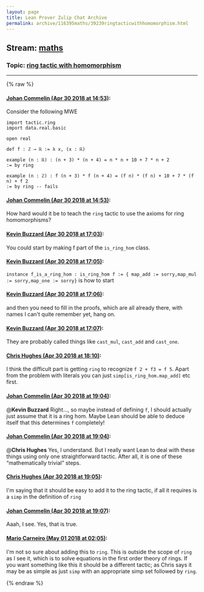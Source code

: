 ```yaml
---
layout: page
title: Lean Prover Zulip Chat Archive 
permalink: archive/116395maths/39239ringtacticwithhomomorphism.html
---
```


## Stream: [maths](index.html)
### Topic: [ring tactic with homomorphism](39239ringtacticwithhomomorphism.html)

---


{% raw %}
#### [ Johan Commelin (Apr 30 2018 at 14:53)](https://leanprover.zulipchat.com/#narrow/stream/116395-maths/topic/ring%20tactic%20with%20homomorphism/near/125892370):
Consider the following MWE
```lean
import tactic.ring
import data.real.basic

open real

def f : ℤ → ℝ := λ x, (x : ℝ)

example (n : ℝ) : (n + 3) * (n + 4) = n * n + 10 + 7 * n + 2
:= by ring

example (n : ℤ) : f (n + 3) * f (n + 4) = (f n) * (f n) + 10 + 7 * (f n) + f 2
:= by ring -- fails
```

#### [ Johan Commelin (Apr 30 2018 at 14:53)](https://leanprover.zulipchat.com/#narrow/stream/116395-maths/topic/ring%20tactic%20with%20homomorphism/near/125892380):
How hard would it be to teach the `ring` tactic to use the axioms for ring homomorphisms?

#### [ Kevin Buzzard (Apr 30 2018 at 17:03)](https://leanprover.zulipchat.com/#narrow/stream/116395-maths/topic/ring%20tactic%20with%20homomorphism/near/125897415):
You could start by making f part of the `is_ring_hom` class.

#### [ Kevin Buzzard (Apr 30 2018 at 17:05)](https://leanprover.zulipchat.com/#narrow/stream/116395-maths/topic/ring%20tactic%20with%20homomorphism/near/125897515):
`instance f_is_a_ring_hom : is_ring_hom f := { map_add := sorry,map_mul := sorry,map_one := sorry}` is how to start

#### [ Kevin Buzzard (Apr 30 2018 at 17:06)](https://leanprover.zulipchat.com/#narrow/stream/116395-maths/topic/ring%20tactic%20with%20homomorphism/near/125897567):
and then you need to fill in the proofs, which are all already there, with names I can't quite remember yet, hang on.

#### [ Kevin Buzzard (Apr 30 2018 at 17:07)](https://leanprover.zulipchat.com/#narrow/stream/116395-maths/topic/ring%20tactic%20with%20homomorphism/near/125897592):
They are probably called things like `cast_mul`, `cast_add` and `cast_one`.

#### [ Chris Hughes (Apr 30 2018 at 18:10)](https://leanprover.zulipchat.com/#narrow/stream/116395-maths/topic/ring%20tactic%20with%20homomorphism/near/125900450):
I think the difficult part is getting `ring` to recognize `f 2 + f3 = f 5`. Apart from the problem with literals you can just `simp[is_ring_hom.map_add]` etc first.

#### [ Johan Commelin (Apr 30 2018 at 19:04)](https://leanprover.zulipchat.com/#narrow/stream/116395-maths/topic/ring%20tactic%20with%20homomorphism/near/125902537):
@**Kevin Buzzard** Right..., so maybe instead of defining `f`, I should actually just assume that it is a ring hom. Maybe Lean should be able to deduce itself that this determines `f` completely!

#### [ Johan Commelin (Apr 30 2018 at 19:04)](https://leanprover.zulipchat.com/#narrow/stream/116395-maths/topic/ring%20tactic%20with%20homomorphism/near/125902564):
@**Chris Hughes** Yes, I understand. But I really want Lean to deal with these things using only one straightforward tactic. After all, it is one of these “mathematically trivial” steps.

#### [ Chris Hughes (Apr 30 2018 at 19:05)](https://leanprover.zulipchat.com/#narrow/stream/116395-maths/topic/ring%20tactic%20with%20homomorphism/near/125902597):
I'm saying that it should be easy to add it to the ring tactic, if all it requires is a `simp` in the definition of `ring`

#### [ Johan Commelin (Apr 30 2018 at 19:07)](https://leanprover.zulipchat.com/#narrow/stream/116395-maths/topic/ring%20tactic%20with%20homomorphism/near/125902666):
Aaah, I see. Yes, that is true.

#### [ Mario Carneiro (May 01 2018 at 02:05)](https://leanprover.zulipchat.com/#narrow/stream/116395-maths/topic/ring%20tactic%20with%20homomorphism/near/125920901):
I'm not so sure about adding this to `ring`. This is outside the scope of `ring` as I see it, which is to solve equations in the first order theory of rings. If you want something like this it should be a different tactic; as Chris says it may be as simple as just `simp` with an appropriate simp set followed by `ring`.


{% endraw %}

